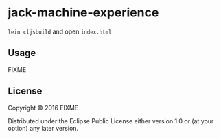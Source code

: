 # jack-machine-experience

`lein cljsbuild` and open `index.html`

## Usage

FIXME

## License

Copyright © 2016 FIXME

Distributed under the Eclipse Public License either version 1.0 or (at
your option) any later version.
